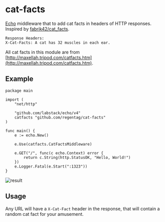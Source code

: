 # cat-facts
[Echo](https://echo.labstack.com/) middleware that to add cat facts in headers of HTTP responses. Inspired by [fabrik42/cat_facts](https://github.com/fabrik42/cat_facts).
```
Response Headers:
X-Cat-Facts: A cat has 32 muscles in each ear.
```

All cat facts in this module are from [http://maxellah.tripod.com/catfacts.htm](http://maxellah.tripod.com/catfacts.htm).

## Example
```
package main

import (
	"net/http"

	"github.com/labstack/echo/v4"
	catfacts "github.com/regentag/cat-facts"
)

func main() {
	e := echo.New()

	e.Use(catfacts.CatFactsMiddleware)

	e.GET("/", func(c echo.Context) error {
		return c.String(http.StatusOK, "Hello, World!")
	})
	e.Logger.Fatal(e.Start(":1323"))
}

```

![result](https://i.imgur.com/I0HakkU.png)

## Usage
Any URL will have a `X-Cat-Fact` header in the response, that will contain a random cat fact for your amusement.

